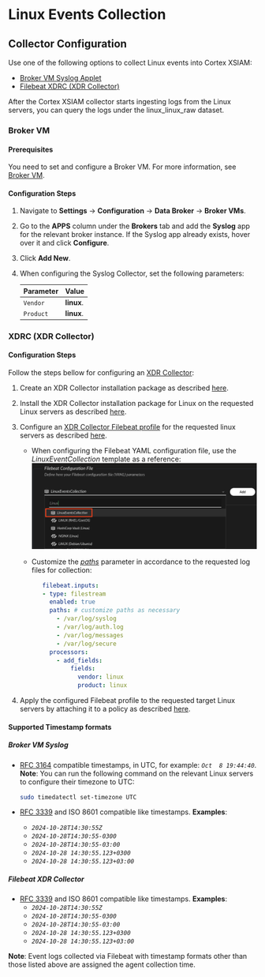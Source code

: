 # Linux Events Collection

## Collector Configuration

Use one of the following options to collect Linux events into Cortex XSIAM:

- [Broker VM Syslog Applet](#broker-vm)
- [Filebeat XDRC (XDR Collector)](#xdrc-xdr-collector)

After the Cortex XSIAM collector starts ingesting logs from the Linux servers, you can query the logs under the linux_linux_raw dataset.

### Broker VM

#### Prerequisites

You need to set and configure a Broker VM. For more information, see [Broker VM](https://docs-cortex.paloaltonetworks.com/r/Cortex-XSIAM/Cortex-XSIAM-Documentation/Broker-VM).

#### Configuration Steps

1. Navigate to **Settings** &rarr; **Configuration** &rarr; **Data Broker** &rarr; **Broker VMs**. 
2. Go to the **APPS** column under the **Brokers** tab and add the **Syslog** app for the relevant broker instance. If the Syslog app already exists, hover over it and click **Configure**.
3. Click **Add New**.
4. When configuring the Syslog Collector, set the following parameters:

   | Parameter     | Value    
   | :---          | :---                    
   | `Vendor`      | **linux**. 
   | `Product`     | **linux**. 
  
### XDRC (XDR Collector)

#### Configuration Steps

Follow the steps bellow for configuring an [XDR Collector](https://docs-cortex.paloaltonetworks.com/r/Cortex-XSIAM/Cortex-XSIAM-Documentation/Manage-XDR-Collectors):

1. Create an XDR Collector installation package as described [here](https://docs-cortex.paloaltonetworks.com/r/Cortex-XSIAM/Cortex-XSIAM-Documentation/Create-an-XDR-Collector-installation-package).
2. Install the XDR Collector installation package for Linux on the requested Linux servers as described [here](https://docs-cortex.paloaltonetworks.com/r/Cortex-XSIAM/Cortex-XSIAM-Documentation/Install-the-XDR-Collector-installation-package-for-Linux). 
3. Configure an [XDR Collector Filebeat profile](https://docs-cortex.paloaltonetworks.com/r/Cortex-XSIAM/Cortex-XSIAM-Documentation/XDR-Collector-profiles) for the requested linux servers as described [here](https://docs-cortex.paloaltonetworks.com/r/Cortex-XSIAM/Cortex-XSIAM-Documentation/Add-an-XDR-Collector-profile-for-Linux).
      - When configuring the Filebeat YAML configuration file, use the *LinuxEventCollection* template as a reference:
 ![LinuxEventCollection Filebeat Template](doc_files/LinuxFilebeatTemplate.png)
    - Customize the *[paths](https://www.elastic.co/guide/en/beats/filebeat/current/filebeat-input-filestream.html#filestream-input-paths)* parameter in accordance to the requested log files for collection: 

         ```yaml
            filebeat.inputs:
            - type: filestream
              enabled: true
              paths: # customize paths as necessary 
                - /var/log/syslog
                - /var/log/auth.log
                - /var/log/messages
                - /var/log/secure
              processors:
                - add_fields:
                    fields:
                      vendor: linux
                      product: linux
         ```

4. Apply the configured Filebeat profile to the requested target Linux servers by attaching it to a policy as described [here](https://docs-cortex.paloaltonetworks.com/r/Cortex-XSIAM/Cortex-XSIAM-Documentation/Apply-profiles-to-collection-machine-policies).


#### Supported Timestamp formats 

##### Broker VM Syslog

- [RFC 3164](https://datatracker.ietf.org/doc/html/rfc3164#section-4.1.2) compatible timestamps, in UTC, for example: *`Oct  8 19:44:40`*. 
  **Note**: 
  You can run the following command on the relevant Linux servers to configure their timezone to UTC:    

  ```bash 
  sudo timedatectl set-timezone UTC
  ```

- [RFC 3339](https://www.rfc-editor.org/rfc/rfc3339) and ISO 8601 compatible like timestamps. 
  **Examples**: 
  - *`2024-10-28T14:30:55Z`*
  - *`2024-10-28T14:30:55-0300`*
  - *`2024-10-28T14:30:55-03:00`*
  - *`2024-10-28 14:30:55.123+0300`*  
  - *`2024-10-28 14:30:55.123+03:00`*
  
##### Filebeat XDR Collector

- [RFC 3339](https://www.rfc-editor.org/rfc/rfc3339) and ISO 8601 compatible like timestamps. 
**Examples**: 
  - *`2024-10-28T14:30:55Z`*
  - *`2024-10-28T14:30:55-0300`*
  - *`2024-10-28T14:30:55-03:00`*
  - *`2024-10-28 14:30:55.123+0300`*  
  - *`2024-10-28 14:30:55.123+03:00`*

**Note**: 
Event logs collected via Filebeat with timestamp formats other than those listed above are assigned the agent collection time.